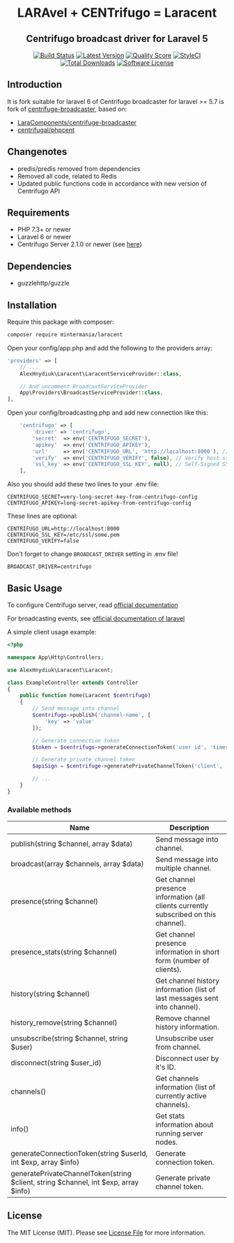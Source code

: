 <h1 align="center">LARAvel + CENTrifugo = Laracent</h1>
<h2 align="center">Centrifugo broadcast driver for Laravel 5</h2>

<p align="center">
<a href="https://travis-ci.org/AlexHnydiuk/laracent"><img src="https://travis-ci.org/AlexHnydiuk/laracent.svg?branch=master" alt="Build Status"></a>
<a href="https://github.com/AlexHnydiuk/laracent/releases"><img src="https://img.shields.io/github/release/AlexHnydiuk/laracent.svg?style=flat-square" alt="Latest Version"></a>
<a href="https://scrutinizer-ci.com/g/AlexHnydiuk/laracent"><img src="https://img.shields.io/scrutinizer/g/AlexHnydiuk/laracent.svg?style=flat-square" alt="Quality Score"></a>
<a href="https://github.styleci.io/repos/171129986"><img src="https://github.styleci.io/repos/171129986/shield?branch=master" alt="StyleCI"></a>
<a href="https://packagist.org/packages/alex-hnydiuk/laracent"><img src="https://img.shields.io/packagist/dt/alex-hnydiuk/laracent.svg?style=flat-square" alt="Total Downloads"></a>
<a href="https://github.com/AlexHnydiuk/laracent/blob/master/LICENSE"><img src="https://img.shields.io/badge/license-MIT-blue.svg" alt="Software License"></a>
</p>


## Introduction

It is fork suitable for laravel 6 of Centrifugo broadcaster for laravel >= 5.7 is fork of [centrifuge-broadcaster](https://github.com/LaraComponents/centrifuge-broadcaster), based on:
- [LaraComponents/centrifuge-broadcaster](https://github.com/LaraComponents/centrifuge-broadcaster)
- [centrifugal/phpcent](https://github.com/centrifugal/phpcent)

## Changenotes
- predis/predis removed from dependencies
- Removed all code, related to Redis
- Updated public functions code in accordance with new version of Centrifugo API  

## Requirements

- PHP 7.3+ or newer
- Laravel 6 or newer
- Centrifugo Server 2.1.0 or newer (see [here](https://github.com/centrifugal/centrifugo))

## Dependencies

- guzzlehttp/guzzle

## Installation

Require this package with composer:

```bash
composer require mintermania/laracent
```

Open your config/app.php and add the following to the providers array:

```php
'providers' => [
    // ...
    AlexHnydiuk\Laracent\LaracentServiceProvider::class,

    // And uncomment BroadcastServiceProvider
    App\Providers\BroadcastServiceProvider::class,
],
```

Open your config/broadcasting.php and add new connection like this:

```php
    'centrifugo' => [
        'driver' => 'centrifugo',
        'secret'  => env('CENTRIFUGO_SECRET'),
        'apikey'  => env('CENTRIFUGO_APIKEY'),
        'url'     => env('CENTRIFUGO_URL', 'http://localhost:8000'), // centrifugo api url
        'verify'  => env('CENTRIFUGO_VERIFY', false), // Verify host ssl if centrifugo uses this
        'ssl_key' => env('CENTRIFUGO_SSL_KEY', null), // Self-Signed SSl Key for Host (require verify=true)
    ],
```

Also you should add these two lines to your .env file:

```
CENTRIFUGO_SECRET=very-long-secret-key-from-centrifugo-config
CENTRIFUGO_APIKEY=long-secret-apikey-from-centrifugo-config
```

These lines are optional:
```
CENTRIFUGO_URL=http://localhost:8000
CENTRIFUGO_SSL_KEY=/etc/ssl/some.pem
CENTRIFUGO_VERIFY=false
```

Don't forget to change `BROADCAST_DRIVER` setting in .env file!

```
BROADCAST_DRIVER=centrifugo
```

## Basic Usage

To configure Centrifugo server, read [official documentation](https://centrifugal.github.io/centrifugo/)

For broadcasting events, see [official documentation of laravel](https://laravel.com/docs/5.7/broadcasting)

A simple client usage example:

```php
<?php

namespace App\Http\Controllers;

use AlexHnydiuk\Laracent\Laracent;

class ExampleController extends Controller
{
    public function home(Laracent $centrifugo)
    {
        // Send message into channel
        $centrifugo->publish('channel-name', [
            'key' => 'value'
        ]);

        // Generate connection token
        $token = $centrifugo->generateConnectionToken('user id', 'timestamp', 'info');

        // Generate private channel token
        $apiSign = $centrifuge->generatePrivateChannelToken('client', 'channel', 'timestamp', 'info');

        // ...
    }
}
```

### Available methods

| Name | Description |
|------|-------------|
| publish(string $channel, array $data) | Send message into channel. |
| broadcast(array $channels, array $data) | Send message into multiple channel. |
| presence(string $channel) | Get channel presence information (all clients currently subscribed on this channel). |
| presence_stats(string $channel) | Get channel presence information in short form (number of clients).|
| history(string $channel) | Get channel history information (list of last messages sent into channel). |
| history_remove(string $channel) | Remove channel history information.
| unsubscribe(string $channel,  string $user) | Unsubscribe user from channel. |
| disconnect(string $user_id) | Disconnect user by it's ID. |
| channels() | Get channels information (list of currently active channels). |
| info() | Get stats information about running server nodes. |
| generateConnectionToken(string $userId, int $exp, array $info)  | Generate connection token. |
| generatePrivateChannelToken(string $client, string $channel, int $exp, array $info) | Generate private channel token. |

## License

The MIT License (MIT). Please see [License File](https://github.com/LaraComponents/centrifuge-broadcaster/blob/master/LICENSE) for more information.
